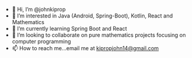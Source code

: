 - 👋 Hi, I’m @johnkiprop
- 👀 I’m interested in Java (Android, Spring-Boot), Kotlin, React and Mathematics
- 🌱 I’m currently learning Spring Boot and React
- 💞️ I’m looking to collaborate on pure mathematics projects focusing on computer programming
- 📫 How to reach me...email me at kipropjohn14@gmail.com

<!---
johnkiprop/johnkiprop is a ✨ special ✨ repository because its `README.md` (this file) appears on your GitHub profile.
You can click the Preview link to take a look at your changes.
--->
